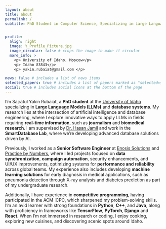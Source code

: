 ```yaml
---
layout: about
title: about
permalink: /
subtitle: PhD Student in Computer Science, Specializing in Large Language Models and Databases


profile:
  align: right
  image: Y_Profile_Picture.jpg
  image_circular: false # crops the image to make it circular
  more_info: >
    <p> University of Idaho, Moscow</p>
    <p> Idaho 83843</p>
    <p> yakin.rubaiat@gmail.com </p>

news: false # includes a list of news items
selected_papers: true # includes a list of papers marked as "selected={true}"
social: true # includes social icons at the bottom of the page
---
```


I’m Sajratul Yakin Rubaiat, a **PhD student** at the [University of Idaho](https://www.uidaho.edu/) specializing in **Large Language Models (LLMs)** and **database systems**. My research lies at the intersection of artificial intelligence and database engineering, where I explore innovative ways to apply LLMs in fields requiring **real-time information**, such as **journalism** and **biomedical research**. I am supervised by [Dr. Hasan Jamil](https://www.uidaho.edu/engr/departments/cs/our-people/faculty/hasan-jamil) and work in the **SmartDatabase Lab**, where we’re developing advanced database solutions driven by AI.

Previously, I worked as a **Senior Software Engineer** at [Enosis Solutions](https://www.enosisbd.com/) and [Practice by Numbers](https://www.practicenumbers.com/), where I led projects focused on **data synchronization**, **campaign automation**, security enhancements, and UI/UX improvements, optimizing systems for **performance and reliability** across global teams. My experience also includes developing **machine learning solutions** for early diagnosis in medical applications, such as pneumonia detection through X-ray analysis and diabetes prediction as part of my undergraduate research.

Additionally, I have experience in **competitive programming**, having participated in the ACM ICPC, which sharpened my problem-solving skills. I’m an avid learner with strong foundations in **Python**, **C++**, and **Java**, along with proficiency in frameworks like **TensorFlow**, **PyTorch**, **Django** and **React**. When I’m not immersed in research or coding, I enjoy cooking, exploring new cuisines, and discovering scenic spots around Idaho.